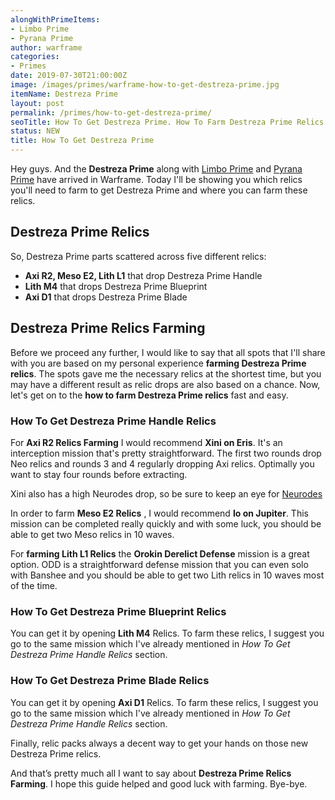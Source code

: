 ```yaml
---
alongWithPrimeItems:
- Limbo Prime
- Pyrana Prime
author: warframe
categories:
- Primes
date: 2019-07-30T21:00:00Z
image: /images/primes/warframe-how-to-get-destreza-prime.jpg
itemName: Destreza Prime
layout: post
permalink: /primes/how-to-get-destreza-prime/
seoTitle: How To Get Destreza Prime. How To Farm Destreza Prime Relics
status: NEW
title: How To Get Destreza Prime
---
```

<p>Hey guys. And the <strong>Destreza Prime</strong> along with <a href="/primes/how-to-get-limbo-prime/" title="How To Get Limbo Prime">Limbo Prime</a> and <a href="/primes/how-to-get-pyrana-prime/" title="How To Get Pyrana Prime">Pyrana Prime</a> have arrived in Warframe. Today I'll be showing you which relics you'll need to farm to get Destreza Prime and where you can farm these relics.</p><!--more--> <h2>Destreza Prime Relics</h2> <p>So, Destreza Prime parts scattered across five different relics:</p> <ul>  <li> <b>Axi R2, Meso E2, Lith L1</b> that drop Destreza Prime Handle </li>  <li> <b>Lith M4</b> that drops Destreza Prime Blueprint </li>  <li> <b>Axi D1</b> that drops Destreza Prime Blade </li>  </ul> <h2>Destreza Prime Relics Farming</h2> <p>Before we proceed any further, I would like to say that all spots that I'll share with you are based on my personal experience <strong>farming Destreza Prime relics</strong>. The spots gave me the necessary relics at the shortest time, but you may have a different result as relic drops are also based on a chance. Now, let's get on to the <strong>how to farm Destreza Prime relics</strong> fast and easy.</p>  <h3>How To Get Destreza Prime Handle Relics</h3>    <p>For <b>Axi R2 Relics Farming</b> I would recommend <b>Xini on Eris</b>. It's an interception mission that's pretty straightforward. The first two rounds drop Neo relics and rounds 3 and 4 regularly dropping Axi relics. Optimally you want to stay four rounds before extracting.</p> <p>Xini also has a high Neurodes drop, so be sure to keep an eye for <a href="/warframe-neurodes-farming/" title="Warframe Neurodes Farming">Neurodes</a></p>        <p>In order to farm <b>Meso E2 Relics</b> , I would recommend <b>Io on Jupiter</b>. This mission can be completed really quickly and with some luck, you should be able to get two Meso relics in 10 waves.</p>        <p>For <strong>farming Lith L1 Relics</strong> the <b>Orokin Derelict Defense</b> mission is a great option. ODD is a straightforward defense mission that you can even solo with Banshee and you should be able to get two Lith relics in 10 waves most of the time.</p>       <h3>How To Get Destreza Prime Blueprint Relics</h3>    <p>   You    can get it by opening <b>Lith M4</b> Relics. To farm these relics, I suggest you go to the same mission which I've already mentioned in <em>How To Get Destreza Prime Handle Relics</em> section.</p>    <h3>How To Get Destreza Prime Blade Relics</h3>    <p>   You    can get it by opening <b>Axi D1</b> Relics. To farm these relics, I suggest you go to the same mission which I've already mentioned in <em>How To Get Destreza Prime Handle Relics</em> section.</p>     <p>Finally, relic packs always a decent way to get your hands on those new Destreza Prime relics.</p> <p>And that’s pretty much all I want to say about <strong>Destreza Prime Relics Farming</strong>. I hope this guide helped and good luck with farming. Bye-bye.</p>